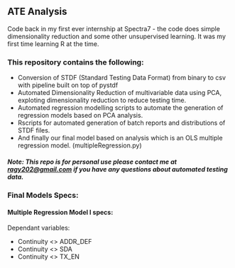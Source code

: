 ## ATE Analysis

Code back in my first ever internship at Spectra7 - the code does simple dimensionality reduction and some other unsupervised learning. It was my first time learning R at the time. 

### This repository contains the following:
* Conversion of STDF (Standard Testing Data Format) from binary to csv with pipeline built on top of pystdf
* Automated Dimensionality Reduction of multivariable data using PCA, exploting dimensionality reduction to reduce testing time.
* Automated regression modelling scripts to automate the generation of regression models based on PCA analysis.
* Rscripts for automated generation of batch reports and distributions of STDF files.
* And finally our final model based on analysis which is an OLS multiple regression model. (multipleRegression.py)


##### Note: This repo is for personal use please contact me at ragy202@gmail.com if you have any questions about automated testing data.


### Final Models Specs:
#### Multiple Regression Model I specs:
Dependant variables:
* Continuity <> ADDR_DEF
* Continuity <> SDA
* Continuity <> TX_EN



